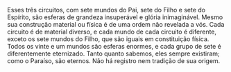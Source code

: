 ﻿Esses três circuitos, com sete mundos do Pai, sete do Filho e sete do Espírito, são esferas de grandeza insuperável e glória inimaginável. Mesmo sua construção material ou física é de uma ordem não revelada a vós. Cada circuito é de material diverso, e cada mundo de cada circuito é diferente, exceto os sete mundos do Filho, que são iguais em constituição física. Todos os vinte e um mundos são esferas enormes, e cada grupo de sete é diferentemente eternizado. Tanto quanto sabemos, eles sempre existiram; como o Paraíso, são eternos. Não há registro nem tradição de sua origem.